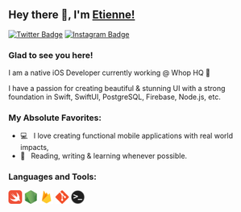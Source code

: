 ## Hey there 👋, I'm [Etienne!](https://github.com/etiennegrey)

[![Twitter Badge](https://img.shields.io/badge/-Twitter-00acee?style=flat-square&logo=Twitter&logoColor=white)](https://twitter.com/etiennegrey)
[![Instagram Badge](https://img.shields.io/badge/-Instagram-e4405f?style=flat-square&logo=Instagram&logoColor=white)](https://instagram.com/etiennegrey)

### Glad to see you here!

I am a native iOS Developer currently working @ Whop HQ 🚀

I have a passion for creating beautiful & stunning UI with a strong foundation in Swift, SwiftUI, PostgreSQL, Firebase, Node.js, etc. 

### My Absolute Favorites:

- 💻 &nbsp; I love creating functional mobile applications with real world impacts,
- 📰 &nbsp; Reading, writing & learning whenever possible.

### Languages and Tools:

<code><img height="27" src="https://raw.githubusercontent.com/github/explore/80688e429a7d4ef2fca1e82350fe8e3517d3494d/topics/swift/swift.png" alt="javascript"></code>
<code><img height="27" src="https://raw.githubusercontent.com/github/explore/80688e429a7d4ef2fca1e82350fe8e3517d3494d/topics/nodejs/nodejs.png" alt="nodejs"></code>
<code><img height="27" src="https://raw.githubusercontent.com/github/explore/80688e429a7d4ef2fca1e82350fe8e3517d3494d/topics/firebase/firebase.png" alt="aws"></code>
<code><img height="27" src="https://raw.githubusercontent.com/devicons/devicon/master/icons/git/git-original.svg" alt="git"></code>
<code><img height="27" src="https://raw.githubusercontent.com/github/explore/80688e429a7d4ef2fca1e82350fe8e3517d3494d/topics/terminal/terminal.png" alt="terminal"></code>
